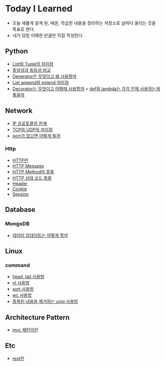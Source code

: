# Today I Learned
- 오늘 새롭게 알게 된, 배운, 학습한 내용을 정리하는 저장소로 날마다 올리는 것을 목표로 한다.
- 내가 당장 이해한 만큼만 직접 작성한다.

## Python
- [List와 Tuple의 차이점](https://github.com/rla-thdus/TIL/blob/main/Python/List_vs_Tuple.md)
- [동일성과 동등성 비교](https://github.com/rla-thdus/TIL/blob/main/Python/Identity_vs_Equality.md)
- [Generator은 무엇이고 왜 사용할까](https://github.com/rla-thdus/TIL/blob/main/Python/Generator.md)
- [List append와 extend 차이점](https://github.com/rla-thdus/TIL/blob/main/Python/List_Append_vs_List_Extend.md)
- [Decorator는 무엇이고 어떨때 사용할까](https://github.com/rla-thdus/TIL/blob/main/Python/Decorator.md)
= [def와 lambda는 각각 언제 사용하는게 좋을까](https://github.com/rla-thdus/TIL/blob/main/Python/Def_vs_Lambda.md)

## Network
- [IP 프로토콜의 한계](https://github.com/rla-thdus/TIL/blob/main/Network/IP.md)
- [TCP와 UDP의 차이점](https://github.com/rla-thdus/TIL/blob/main/Network/TCP%26UDP.md)
- [port가 없으면 어떻게 될까](https://github.com/rla-thdus/TIL/blob/main/Network/Port.md)
### Http
- [HTTP란](https://github.com/rla-thdus/TIL/blob/main/Network/HTTP/HTTP.md)
- [HTTP Message](https://github.com/rla-thdus/TIL/blob/main/Network/HTTP/HTTP_Message.md)
- [HTTP Method의 종류](https://github.com/rla-thdus/TIL/blob/main/Network/HTTP/HTTP_Method.md)
- [HTTP 상태 코드 종류](https://github.com/rla-thdus/TIL/blob/main/Network/HTTP/HTTP_Status_Code.md)
- [Header](https://github.com/rla-thdus/TIL/blob/main/Network/HTTP/Header.md)
- [Cookie](https://github.com/rla-thdus/TIL/blob/main/Network/HTTP/Cookie.md)
- [Session](https://github.com/rla-thdus/TIL/blob/main/Network/HTTP/Session.md)

## Database
### MongoDB
- [데이터 업데이트는 어떻게 할까](https://github.com/rla-thdus/TIL/blob/main/Database/MongoDB/Update.md)

## Linux
### command
- [head, tail 사용법](https://github.com/rla-thdus/TIL/blob/main/Linux/Command/head_tail.md)
- [nl 사용법](https://github.com/rla-thdus/TIL/blob/main/Linux/Command/nl.md)
- [sort 사용법](https://github.com/rla-thdus/TIL/blob/main/Linux/Command/sort.md)
- [wc 사용법](https://github.com/rla-thdus/TIL/blob/main/Linux/Command/wc.md)
- [중복된 내용을 제거하는 uniq 사용법](https://github.com/rla-thdus/TIL/blob/main/Linux/Command/uniq.md)

## Architecture Pattern
- [mvc 패턴이란](https://github.com/rla-thdus/TIL/blob/main/ArchitecturePattern/mvc.md)

## Etc
- [rest란](https://github.com/rla-thdus/TIL/blob/main/Etc/rest.md)
